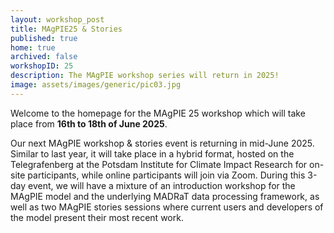 ```yaml
---
layout: workshop_post
title: MAgPIE25 & Stories
published: true
home: true
archived: false
workshopID: 25
description: The MAgPIE workshop series will return in 2025!
image: assets/images/generic/pic03.jpg
---
```


Welcome to the homepage for the MAgPIE 25 workshop which will take place from **16th to 18th of June 2025**.

Our next MAgPIE workshop & stories event is returning in mid-June 2025. Similar to last year, it will take place in a hybrid format, hosted on the Telegrafenberg at the Potsdam Institute for Climate Impact Research for on-site participants, while online participants will join via Zoom. During this 3-day event, we will have a mixture of an introduction workshop for the MAgPIE model and the underlying MADRaT data processing framework, as well as two MAgPIE stories sessions where current users and developers of the model present their most recent work.